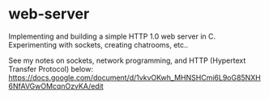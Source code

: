 # web-server
 Implementing and building a simple HTTP 1.0 web server in C. Experimenting with sockets, creating chatrooms, etc..

See my notes on sockets, network programming, and HTTP (Hypertext Transfer Protocol) below:
https://docs.google.com/document/d/1vkvOKwh_MHNSHCmi6L9oG85NXH6NfAVGwOMcqnOzvKA/edit
